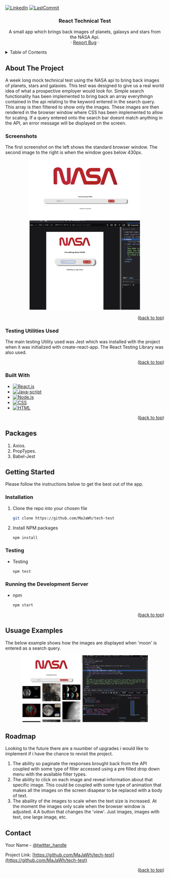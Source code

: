 <a name="readme-top"></a>

[![LinkedIn][linkedin-shield]][linkedin-url]
[![LastCommit][commit-badge]][commit-url]

<!-- PROJECT LOGO -->
<h3 align="center">React Technical Test</h3>

  <p align="center">
    A small app which brings back images of planets, galaxys and stars from the NASA Api. 
    <br />
    ·
    <a href="https://github.com/MaJaWh/tech-test">Report Bug</a>
    ·
</div>

<!-- TABLE OF CONTENTS -->
<details>
  <summary>Table of Contents</summary>
  <ol>
    <li>
      <a href="#about-the-project">About The Project</a>
      <ul>
        <li><a href="#Screenshots">Screenshots</a></li>
        <li><a href="#testing-utilities-used">Testign Utilities Used</a></li>
        <li><a href="#built-with">Built With</a></li>
        <li><a href="#packages">Packages</a></li>
      </ul>
    </li>
    <li>
      <a href="#getting-started">Getting Started</a>
      <ul>
        <li><a href="#installation">Installation</a></li>
        <li><a href="#testing">Testing</a></li>
        <li><a href="#running-the-development-server">Running The Development Sever</a></li>
      </ul>
    </li>
    <li><a href="#usage-examples">Usage Examples</a></li>\
    <li><a href="#roadmap">Roadmap</a></li>
    <li><a href="#contact">Contact</a></li>
  </ol>
</details>

<!-- ABOUT THE PROJECT -->

## About The Project
A week long mock technical test using the NASA api to bring back images of planets, stars and galaxies. This test was designed to give us a real world idea of what a prospective employer would look for. Simple search functionality has been implemented to bring back an array everythingn contained in the api relating to the keyword entered in the search query. This array is then filtered to show only the images. These images are then rendered in the browser window where CSS has been implemented
to allow for scaling.
If a query entered onto the search bar doesnt match anything in the API, an error message will be displayed on the screen. 

### Screenshots
The first screenshot on the left shows the standard browser window. The second image to the right is when the window goes below 430px.

<div align="center">
<img src="./src/images/fullsize.png" width="350px"><img src="./src/images/425pxwidth.png" width="350px">
</div>

<p align="right">(<a href="#readme-top">back to top</a>)</p>

### Testing Utilities Used
The main testing Utility used was Jest which was installed with the project when it was initialized with create-react-app. The React Testing Library was also used.

<p align="right">(<a href="#readme-top">back to top</a>)</p>

### Built With

- [![React.js][react.js]][react-url]
- [![Java-script][javascript-shield]][javascript-url]
- [![Node.js][node-shield]][node-url]
- [![CSS][CSS]][CSS-url]
- [![HTML][HTML]][HTML-url]

<p align="right">(<a href="#readme-top">back to top</a>)</p>

## Packages
1. Axios.
2. PropTypes.
3. Babel-Jest

## Getting Started
Please follow the instructions below to get the best out of the app. 
### Installation

1. Clone the repo into your chosen file
   ```sh
   git clone https://github.com/MaJaWh/tech-test
   ```
2. Install NPM packages
   ```sh
   npm install
   ```

### Testing   
- Testing
   ```sh
   npm test
   ```

###  Running the Development Server  
- npm
   ```sh
   npm start
   ```    
<p align="right">(<a href="#readme-top">back to top</a>)</p>

## Usuage Examples
The below example shows how the images are displayed when 'moon' is entered as a search query.

<div align="center">
<img src="./src/images/Screenshot 2022-11-20 at 19.26.05.png" width="400px">
</div>

## Roadmap
Looking to the future there are a nuumber of upgrades i would like to implement if i have the chance to revisit the project.
1. The ability so paginate the responses brought back from the API coupled with some type of filter accessed using a pre filled drop down menu with the available filter types.
2. The ability to click on each image and reveal information about that specific image. This could be coupled with some type of animation that makes all the images on the screen disapear to be replaced with a body of text.
3. The abaility of the images to scale when the text size is increased. At the moment the images only scale when the browser window is adjusted.
4.A button that changes the 'view'. Just images, images with text, one large image, etc.

## Contact

Your Name - [@twitter_handle](https://twitter.com/@mjamesw2010)

Project Link: [https://github.com/MaJaWh/tech-test](https://github.com/MaJaWh/tech-test)

<p align="right">(<a href="#readme-top">back to top</a>)</p>

<!-- ACKNOWLEDGMENTS -->

<!-- MARKDOWN LINKS & IMAGES -->

[commit-badge]: https://img.shields.io/github/last-commit/MaJAWh/music-library
[commit-url]: https://github.com/MaJaWh/music-library

[javascript-url]: https://www.javascript.com/
[javascript-shield]: https://img.shields.io/badge/JavaScript-F7DF1E?style=for-the-badge&logo=javascript&logoColor=black

[CSS]: https://img.shields.io/badge/CSS3-1572B6?style=for-the-badge&logo=css3&logoColor=white
[CSS-url]: https://www.w3.org/Style/CSS/Overview.en.html

[HTML]: https://img.shields.io/badge/HTML5-E34F26?style=for-the-badge&logo=html5&logoColor=white
[HTML-url]: https://html.com/

[node-shield]: https://img.shields.io/badge/Node.js-43853D?style=for-the-badge&logo=node.js&logoColor=white
[node-url]: https://nodejs.org/en/

[linkedin-shield]: https://img.shields.io/badge/-LinkedIn-black.svg?style=for-the-badge&logo=linkedin&colorB=555
[linkedin-url]: https://www.linkedin.com/in/mjamesw/

[product-screenshot]: images/screenshot.png

[react.js]: https://img.shields.io/badge/React-20232A?style=for-the-badge&logo=react&logoColor=61DAFB
[react-url]: https://reactjs.org/
